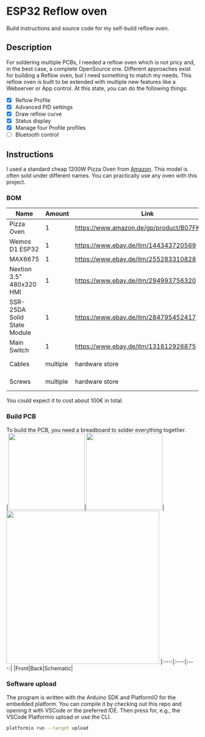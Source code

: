 # ESP32 Reflow oven
Build instructions and source code for my self-build reflow oven.
## Description
For soldering multiple PCBs, I needed a reflow oven which is not pricy and, in the best case, a complete OpenSource one.
Different approaches exist for building a Reflow oven, but I need something to match my needs.
This reflow oven is built to be extended with multiple new features like a Webserver or App control.
At this state, you can do the following things:

- [x] Reflow Profile  
- [x] Advanced PID settings  
- [x] Draw reflow curve  
- [x] Status display  
- [x] Manage four Profile profiles  
- [ ] Bluetooth control  

## Instructions
I used a standard cheap 1200W Pizza Oven from [Amazon](https://www.amazon.de/gp/product/B07FK4DBFB). This model is often sold under different names. You can practically use any oven with this project.

### BOM

|Name|Amount|Link|Price|
|---|---|---|---|
|Pizza Oven|1|https://www.amazon.de/gp/product/B07FK4DBFB|42€|
|Wemos D1 ESP32|1|https://www.ebay.de/itm/144343720569|8€|
|MAX6675|1|https://www.ebay.de/itm/255283310828|7€|
|Nextion 3.5" 480x320 HMI|1|https://www.ebay.de/itm/294993756320|44€|
|SSR-25DA Solid State Module|1|https://www.ebay.de/itm/284795452417|7€|
|Main Switch|1|https://www.ebay.de/itm/131812926875|5€|
|Cables|multiple|hardware store|ca. 10€|
|Screws|multiple|hardware store|ca. 2€|

You could expect it to cost about 100€ in total.

### Build PCB
To build the PCB, you need a breadboard to solder everything together.  
|<img src="doc/pics/pcb_front.jpg" width="200">|<img src="doc/pics/pcb_back.jpg" width="200">|<img src="doc/pics/pcb_schematic.png" width="400">
|:---:|:---:|:---:|
|Front|Back|Schematic|

### Software upload
The program is written with the Arduino SDK and PlatformIO for the embedded platform.
You can compile it by checking out this repo and opening it with VSCode or the preferred IDE.
Then press for, e.g., the VSCode Platformio upload or use the CLI.
```bash
platformio run --target upload
```